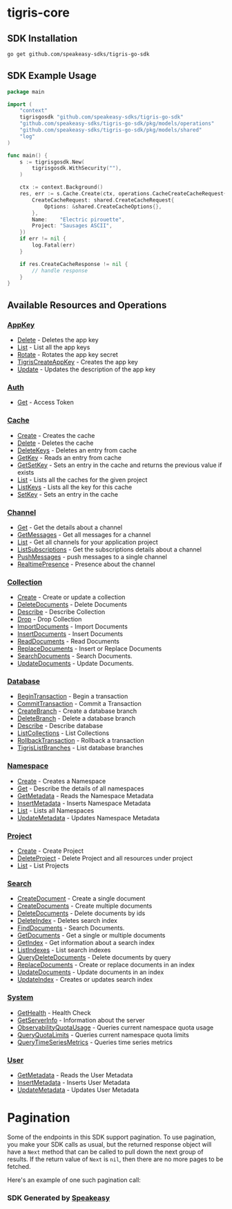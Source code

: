 # tigris-core

<!-- Start SDK Installation -->
## SDK Installation

```bash
go get github.com/speakeasy-sdks/tigris-go-sdk
```
<!-- End SDK Installation -->

## SDK Example Usage
<!-- Start SDK Example Usage -->
```go
package main

import (
	"context"
	tigrisgosdk "github.com/speakeasy-sdks/tigris-go-sdk"
	"github.com/speakeasy-sdks/tigris-go-sdk/pkg/models/operations"
	"github.com/speakeasy-sdks/tigris-go-sdk/pkg/models/shared"
	"log"
)

func main() {
	s := tigrisgosdk.New(
		tigrisgosdk.WithSecurity(""),
	)

	ctx := context.Background()
	res, err := s.Cache.Create(ctx, operations.CacheCreateCacheRequest{
		CreateCacheRequest: shared.CreateCacheRequest{
			Options: &shared.CreateCacheOptions{},
		},
		Name:    "Electric pirouette",
		Project: "Sausages ASCII",
	})
	if err != nil {
		log.Fatal(err)
	}

	if res.CreateCacheResponse != nil {
		// handle response
	}
}

```
<!-- End SDK Example Usage -->

<!-- Start SDK Available Operations -->
## Available Resources and Operations


### [AppKey](docs/sdks/appkey/README.md)

* [Delete](docs/sdks/appkey/README.md#delete) - Deletes the app key
* [List](docs/sdks/appkey/README.md#list) - List all the app keys
* [Rotate](docs/sdks/appkey/README.md#rotate) - Rotates the app key secret
* [TigrisCreateAppKey](docs/sdks/appkey/README.md#tigriscreateappkey) - Creates the app key
* [Update](docs/sdks/appkey/README.md#update) - Updates the description of the app key

### [Auth](docs/sdks/auth/README.md)

* [Get](docs/sdks/auth/README.md#get) - Access Token

### [Cache](docs/sdks/cache/README.md)

* [Create](docs/sdks/cache/README.md#create) - Creates the cache
* [Delete](docs/sdks/cache/README.md#delete) - Deletes the cache
* [DeleteKeys](docs/sdks/cache/README.md#deletekeys) - Deletes an entry from cache
* [GetKey](docs/sdks/cache/README.md#getkey) - Reads an entry from cache
* [GetSetKey](docs/sdks/cache/README.md#getsetkey) - Sets an entry in the cache and returns the previous value if exists
* [List](docs/sdks/cache/README.md#list) - Lists all the caches for the given project
* [ListKeys](docs/sdks/cache/README.md#listkeys) - Lists all the key for this cache
* [SetKey](docs/sdks/cache/README.md#setkey) - Sets an entry in the cache

### [Channel](docs/sdks/channel/README.md)

* [Get](docs/sdks/channel/README.md#get) - Get the details about a channel
* [GetMessages](docs/sdks/channel/README.md#getmessages) - Get all messages for a channel
* [List](docs/sdks/channel/README.md#list) - Get all channels for your application project
* [ListSubscriptions](docs/sdks/channel/README.md#listsubscriptions) - Get the subscriptions details about a channel
* [PushMessages](docs/sdks/channel/README.md#pushmessages) - push messages to a single channel
* [RealtimePresence](docs/sdks/channel/README.md#realtimepresence) - Presence about the channel

### [Collection](docs/sdks/collection/README.md)

* [Create](docs/sdks/collection/README.md#create) - Create or update a collection
* [DeleteDocuments](docs/sdks/collection/README.md#deletedocuments) - Delete Documents
* [Describe](docs/sdks/collection/README.md#describe) - Describe Collection
* [Drop](docs/sdks/collection/README.md#drop) - Drop Collection
* [ImportDocuments](docs/sdks/collection/README.md#importdocuments) - Import Documents
* [InsertDocuments](docs/sdks/collection/README.md#insertdocuments) - Insert Documents
* [ReadDocuments](docs/sdks/collection/README.md#readdocuments) - Read Documents
* [ReplaceDocuments](docs/sdks/collection/README.md#replacedocuments) - Insert or Replace Documents
* [SearchDocuments](docs/sdks/collection/README.md#searchdocuments) - Search Documents.
* [UpdateDocuments](docs/sdks/collection/README.md#updatedocuments) - Update Documents.

### [Database](docs/sdks/database/README.md)

* [BeginTransaction](docs/sdks/database/README.md#begintransaction) - Begin a transaction
* [CommitTransaction](docs/sdks/database/README.md#committransaction) - Commit a Transaction
* [CreateBranch](docs/sdks/database/README.md#createbranch) - Create a database branch
* [DeleteBranch](docs/sdks/database/README.md#deletebranch) - Delete a database branch
* [Describe](docs/sdks/database/README.md#describe) - Describe database
* [ListCollections](docs/sdks/database/README.md#listcollections) - List Collections
* [RollbackTransaction](docs/sdks/database/README.md#rollbacktransaction) - Rollback a transaction
* [TigrisListBranches](docs/sdks/database/README.md#tigrislistbranches) - List database branches

### [Namespace](docs/sdks/namespace/README.md)

* [Create](docs/sdks/namespace/README.md#create) - Creates a Namespace
* [Get](docs/sdks/namespace/README.md#get) - Describe the details of all namespaces
* [GetMetadata](docs/sdks/namespace/README.md#getmetadata) - Reads the Namespace Metadata
* [InsertMetadata](docs/sdks/namespace/README.md#insertmetadata) - Inserts Namespace Metadata
* [List](docs/sdks/namespace/README.md#list) - Lists all Namespaces
* [UpdateMetadata](docs/sdks/namespace/README.md#updatemetadata) - Updates Namespace Metadata

### [Project](docs/sdks/project/README.md)

* [Create](docs/sdks/project/README.md#create) - Create Project
* [DeleteProject](docs/sdks/project/README.md#deleteproject) - Delete Project and all resources under project
* [List](docs/sdks/project/README.md#list) - List Projects

### [Search](docs/sdks/search/README.md)

* [CreateDocument](docs/sdks/search/README.md#createdocument) - Create a single document
* [CreateDocuments](docs/sdks/search/README.md#createdocuments) - Create multiple documents
* [DeleteDocuments](docs/sdks/search/README.md#deletedocuments) - Delete documents by ids
* [DeleteIndex](docs/sdks/search/README.md#deleteindex) - Deletes search index
* [FindDocuments](docs/sdks/search/README.md#finddocuments) - Search Documents.
* [GetDocuments](docs/sdks/search/README.md#getdocuments) - Get a single or multiple documents
* [GetIndex](docs/sdks/search/README.md#getindex) - Get information about a search index
* [ListIndexes](docs/sdks/search/README.md#listindexes) - List search indexes
* [QueryDeleteDocuments](docs/sdks/search/README.md#querydeletedocuments) - Delete documents by query
* [ReplaceDocuments](docs/sdks/search/README.md#replacedocuments) - Create or replace documents in an index
* [UpdateDocuments](docs/sdks/search/README.md#updatedocuments) - Update documents in an index
* [UpdateIndex](docs/sdks/search/README.md#updateindex) - Creates or updates search index

### [System](docs/sdks/system/README.md)

* [GetHealth](docs/sdks/system/README.md#gethealth) - Health Check
* [GetServerInfo](docs/sdks/system/README.md#getserverinfo) - Information about the server
* [ObservabilityQuotaUsage](docs/sdks/system/README.md#observabilityquotausage) - Queries current namespace quota usage
* [QueryQuotaLimits](docs/sdks/system/README.md#queryquotalimits) - Queries current namespace quota limits
* [QueryTimeSeriesMetrics](docs/sdks/system/README.md#querytimeseriesmetrics) - Queries time series metrics

### [User](docs/sdks/user/README.md)

* [GetMetadata](docs/sdks/user/README.md#getmetadata) - Reads the User Metadata
* [InsertMetadata](docs/sdks/user/README.md#insertmetadata) - Inserts User Metadata
* [UpdateMetadata](docs/sdks/user/README.md#updatemetadata) - Updates User Metadata
<!-- End SDK Available Operations -->



<!-- Start Dev Containers -->

<!-- End Dev Containers -->



<!-- Start Pagination -->
# Pagination

Some of the endpoints in this SDK support pagination. To use pagination, you make your SDK calls as usual, but the
returned response object will have a `Next` method that can be called to pull down the next group of results. If the
return value of `Next` is `nil`, then there are no more pages to be fetched.

Here's an example of one such pagination call:
<!-- End Pagination -->



<!-- Start Go Types -->

<!-- End Go Types -->

<!-- Placeholder for Future Speakeasy SDK Sections -->



### SDK Generated by [Speakeasy](https://docs.speakeasyapi.dev/docs/using-speakeasy/client-sdks)
